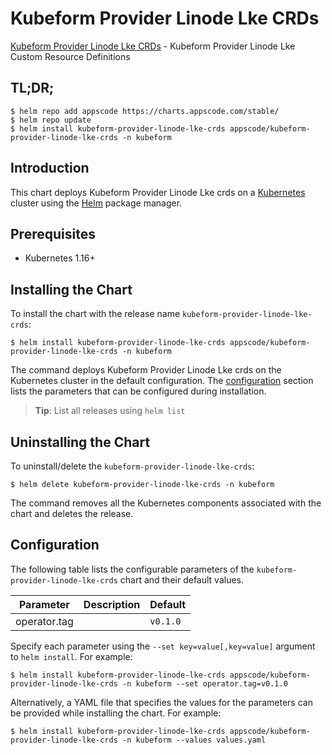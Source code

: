 # Kubeform Provider Linode Lke CRDs

[Kubeform Provider Linode Lke CRDs](https://github.com/kubeform) - Kubeform Provider Linode Lke Custom Resource Definitions

## TL;DR;

```console
$ helm repo add appscode https://charts.appscode.com/stable/
$ helm repo update
$ helm install kubeform-provider-linode-lke-crds appscode/kubeform-provider-linode-lke-crds -n kubeform
```

## Introduction

This chart deploys Kubeform Provider Linode Lke crds on a [Kubernetes](http://kubernetes.io) cluster using the [Helm](https://helm.sh) package manager.

## Prerequisites

- Kubernetes 1.16+

## Installing the Chart

To install the chart with the release name `kubeform-provider-linode-lke-crds`:

```console
$ helm install kubeform-provider-linode-lke-crds appscode/kubeform-provider-linode-lke-crds -n kubeform
```

The command deploys Kubeform Provider Linode Lke crds on the Kubernetes cluster in the default configuration. The [configuration](#configuration) section lists the parameters that can be configured during installation.

> **Tip**: List all releases using `helm list`

## Uninstalling the Chart

To uninstall/delete the `kubeform-provider-linode-lke-crds`:

```console
$ helm delete kubeform-provider-linode-lke-crds -n kubeform
```

The command removes all the Kubernetes components associated with the chart and deletes the release.

## Configuration

The following table lists the configurable parameters of the `kubeform-provider-linode-lke-crds` chart and their default values.

|  Parameter   | Description | Default  |
|--------------|-------------|----------|
| operator.tag |             | `v0.1.0` |


Specify each parameter using the `--set key=value[,key=value]` argument to `helm install`. For example:

```console
$ helm install kubeform-provider-linode-lke-crds appscode/kubeform-provider-linode-lke-crds -n kubeform --set operator.tag=v0.1.0
```

Alternatively, a YAML file that specifies the values for the parameters can be provided while
installing the chart. For example:

```console
$ helm install kubeform-provider-linode-lke-crds appscode/kubeform-provider-linode-lke-crds -n kubeform --values values.yaml
```

